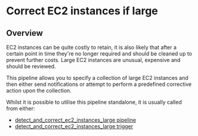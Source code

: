 # Correct EC2 instances if large

## Overview

EC2 instances can be quite costly to retain, it is also likely that after a certain point in time they're no longer required and should be cleaned up to prevent further costs. Large EC2 instances are unusual, expensive and should be reviewed.

This pipeline allows you to specify a collection of large EC2 instances and then either send notifications or attempt to perform a predefined corrective action upon the collection.

Whilst it is possible to utilise this pipeline standalone, it is usually called from either:
- [detect_and_correct_ec2_instances_large pipeline](https://hub.flowpipe.io/mods/turbot/aws_thrifty/pipelines/aws_thrifty.pipeline.detect_and_correct_ec2_instances_large)
- [detect_and_correct_ec2_instances_large trigger](https://hub.flowpipe.io/mods/turbot/aws_thrifty/triggers/aws_thrifty.trigger.query.detect_and_correct_ec2_instances_large)